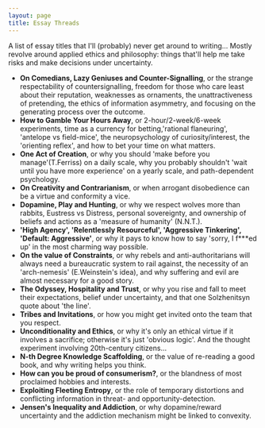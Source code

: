 ```yaml
---
layout: page
title: Essay Threads
---
```


A list of essay titles that I'll (probably) never get around to writing...
Mostly revolve around applied ethics and philosophy: things that'll help me take risks and make decisions under uncertainty. 

* **On Comedians, Lazy Geniuses and Counter-Signalling**, or the strange respectability of countersignalling, freedom for those who care least about their reputation, weaknesses as ornaments, the unattractiveness of pretending, the ethics of information asymmetry, and focusing on the generating process over the outcome.
* **How to Gamble Your Hours Away**, or 2-hour/2-week/6-week experiments, time as a currency for betting,'rational flaneuring', 'antelope vs field-mice', the neuropsychology of curiosity/interest, the 'orienting reflex', and how to bet your time on what matters.
* **One Act of Creation**, or why you should 'make before you manage'(T.Ferriss) on a daily scale, why you probably shouldn't 'wait until you have more experience' on a yearly scale, and path-dependent psychology.
* **On Creativity and Contrarianism**, or when arrogant disobedience can be a virtue and conformity a vice.
* **Dopamine, Play and Hunting**, or why we respect wolves more than rabbits, Eustress vs Distress, personal sovereignty, and ownership of beliefs and actions as a 'measure of humanity' (N.N.T.).
* **'High Agency', 'Relentlessly Resourceful', 'Aggressive Tinkering', 'Default: Aggressive'**, or why it pays to know how to say 'sorry, I f\*\*\*ed up' in the most charming way possible.
* **On the value of Constraints**, or why rebels and anti-authoritarians will always need a bureaucratic system to rail against, the necessity of an 'arch-nemesis' (E.Weinstein's idea), and why suffering and evil are almost necessary for a good story.
* **The Odyssey, Hospitality and Trust**, or why you rise and fall to meet their expectations, belief under uncertainty, and that one Solzhenitsyn quote about 'the line'. 
* **Tribes and Invitations**, or how you might get invited onto the team that you respect.
* **Unconditionality and Ethics**, or why it's only an ethical virtue if it involves a sacrifice; otherwise it's just 'obvious logic'. And the thought experiment involving 20th-century citizens...
* **N-th Degree Knowledge Scaffolding**, or the value of re-reading a good book, and why writing helps you think.
* **How can you be proud of consumerism?**, or the blandness of most proclaimed hobbies and interests.
* **Exploiting Fleeting Entropy**, or the role of temporary distortions and conflicting information in threat- and opportunity-detection.
* **Jensen's Inequality and Addiction**, or why dopamine/reward uncertainty and the addiction mechanism might be linked to convexity.

